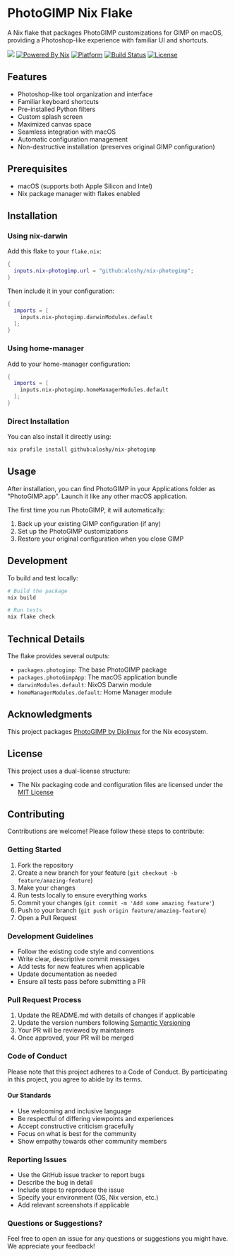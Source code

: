 # PhotoGIMP Nix Flake

A Nix flake that packages PhotoGIMP customizations for GIMP on macOS, providing a Photoshop-like experience with familiar UI and shortcuts.

[![](https://img.shields.io/badge/aloshy.🅰🅸-000000.svg?style=for-the-badge)](https://aloshy.ai)
[![Powered By Nix](https://img.shields.io/badge/NIX-POWERED-5277C3.svg?style=for-the-badge&logo=nixos)](https://nixos.org)
[![Platform](https://img.shields.io/badge/MACOS-ONLY-000000.svg?style=for-the-badge&logo=apple)](https://github.com/aloshy/nix-photogimp)
[![Build Status](https://img.shields.io/badge/BUILD-PASSING-success.svg?style=for-the-badge&logo=github)](https://github.com/aloshy/nix-photogimp/actions)
[![License](https://img.shields.io/badge/LICENSE-MIT-yellow.svg?style=for-the-badge)](https://opensource.org/licenses/MIT)

## Features

- Photoshop-like tool organization and interface
- Familiar keyboard shortcuts
- Pre-installed Python filters
- Custom splash screen
- Maximized canvas space
- Seamless integration with macOS
- Automatic configuration management
- Non-destructive installation (preserves original GIMP configuration)

## Prerequisites

- macOS (supports both Apple Silicon and Intel)
- Nix package manager with flakes enabled

## Installation

### Using nix-darwin

Add this flake to your `flake.nix`:

```nix
{
  inputs.nix-photogimp.url = "github:aloshy/nix-photogimp";
}
```

Then include it in your configuration:

```nix
{
  imports = [ 
    inputs.nix-photogimp.darwinModules.default
  ];
}
```

### Using home-manager

Add to your home-manager configuration:

```nix
{
  imports = [
    inputs.nix-photogimp.homeManagerModules.default
  ];
}
```

### Direct Installation

You can also install it directly using:

```bash
nix profile install github:aloshy/nix-photogimp
```

## Usage

After installation, you can find PhotoGIMP in your Applications folder as "PhotoGIMP.app". Launch it like any other macOS application.

The first time you run PhotoGIMP, it will automatically:
1. Back up your existing GIMP configuration (if any)
2. Set up the PhotoGIMP customizations
3. Restore your original configuration when you close GIMP

## Development

To build and test locally:

```bash
# Build the package
nix build

# Run tests
nix flake check
```

## Technical Details

The flake provides several outputs:

- `packages.photogimp`: The base PhotoGIMP package
- `packages.photoGimpApp`: The macOS application bundle
- `darwinModules.default`: NixOS Darwin module
- `homeManagerModules.default`: Home Manager module

## Acknowledgments

This project packages [PhotoGIMP by Diolinux](https://github.com/Diolinux/PhotoGIMP) for the Nix ecosystem.

## License

This project uses a dual-license structure:

- The Nix packaging code and configuration files are licensed under the [MIT License](LICENSE)

## Contributing

Contributions are welcome! Please follow these steps to contribute:

### Getting Started

1. Fork the repository
2. Create a new branch for your feature (`git checkout -b feature/amazing-feature`)
3. Make your changes
4. Run tests locally to ensure everything works
5. Commit your changes (`git commit -m 'Add some amazing feature'`)
6. Push to your branch (`git push origin feature/amazing-feature`)
7. Open a Pull Request

### Development Guidelines

- Follow the existing code style and conventions
- Write clear, descriptive commit messages
- Add tests for new features when applicable
- Update documentation as needed
- Ensure all tests pass before submitting a PR

### Pull Request Process

1. Update the README.md with details of changes if applicable
2. Update the version numbers following [Semantic Versioning](https://semver.org/)
3. Your PR will be reviewed by maintainers
4. Once approved, your PR will be merged

### Code of Conduct

Please note that this project adheres to a Code of Conduct. By participating in this project, you agree to abide by its terms.

#### Our Standards

- Use welcoming and inclusive language
- Be respectful of differing viewpoints and experiences
- Accept constructive criticism gracefully
- Focus on what is best for the community
- Show empathy towards other community members

### Reporting Issues

- Use the GitHub issue tracker to report bugs
- Describe the bug in detail
- Include steps to reproduce the issue
- Specify your environment (OS, Nix version, etc.)
- Add relevant screenshots if applicable

### Questions or Suggestions?

Feel free to open an issue for any questions or suggestions you might have. We appreciate your feedback! 